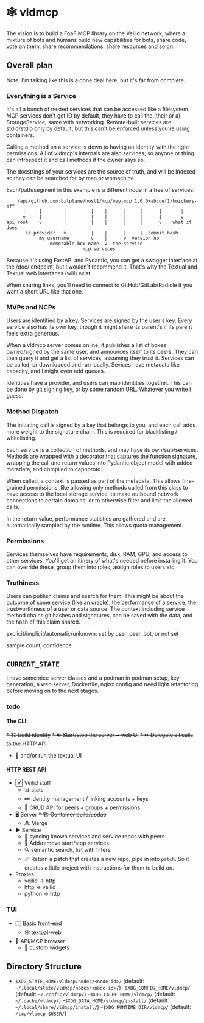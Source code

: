 # 🕸️ vldmcp

The vision is to build a FoaF MCP library on the Veilid network, where a mixture
of bots and humans build new capabilities for bots, share code, vote on them,
share recommendations, share resources and so on.

## Overall plan

Note: I'm talking like this is a done deal here, but it's far from complete.

### Everything is a Service

It's all a bunch of nested services that can be accessed like a filesystem.
MCP services don't get IO by default, they have to call the (their or a)
StorageService, same with networking. Remote-built services are stdio/stdio
only by default, but this can't be enforced unless you're using containers.

Calling a method on a service is down to having an identity with the right
permissions. All of vldmcp's internals are also services, so anyone or thing
can introspect it and call methods if the owner says so.

The docstrings of your services are the source of truth, and will be indexed
so they can be searched for by man or womachine.

Each/path/segment in this example is a different node in a tree of services:

        /api/github.com:bitplane/host1/mcp/mvp-mcp:1.0.0+abcdef1/knickers-off
          |     |        |         |    |      |     |      |       |
          v     |        |         |    |      |     |      |       v
    api root    v        |         |    |      |     |      v    what it does
           id provider   v         |    |      |     |  commit hash
                my username        v    |      v  version no
                    memorable box name  v  the service
                                mcp services

Because it's using FastAPI and Pydantic, you can get a swagger interface at
the /doc/ endpoint, but I wouldn't recommend it. That's why the Textual and
Textual web interfaces (will) exist.

When sharing links, you'll need to connect to GitHub/GitLab/Radicle if you want
a short URL like that one.

### MVPs and NCPs

Users are identified by a key. Services are signed by the user's key. Every
service also has its own key, though it might share its parent's if its parent
feels extra generous.

When a vldmcp server comes online, it publishes a list of boxes owned/signed by
the same user, and announces itself to its peers. They can then query it and
get a list of services, assuming they trust it. Services can be called, or
downloaded and run locally. Sevices have metadata like capacity, and I might
even add queues.

Identities have a provider, and users can map identities together. This can
be done by git signing key, or by some random URL. Whatever you write I guess.

### Method Dispatch

The initiating call is signed by a key that belongs to you, and each call adds
more weight to the signature chain. This is required for blacklisting /
whitelisting.

Each service is a collection of methods, and may have its own/sub/services.
Methods are wrapped with a decorator that captures the function signature,
wrapping the call and return values into Pydantic object model with added
metadata, and compiled to capnproto.

When called, a context is passed as part of the metadata. This allows
fine-grained permissions, like allowing only methods called from this class to
have access to the local storage service, to make outbound network connections
to certain domains, or to otherwise filter and limit the allowed calls.

In the return value, performance statistics are gathered and are automatically
sampled by the runtime. This allows quota management.


### Permissions

Services themselves have requirements, disk, RAM, GPU, and access to other
services. You'll get an itinery of what's needed before installing it. You can
override these, group them into roles, assign roles to users etc.

### Truthiness

Users can publish claims and search for them. This might be about the outcome
of some service (like an oracle), the performance of a service, the
trustworthiness of a user or data source. The context including service method
chains git hashes and signatures, can be saved with the data, and the hash of
this claim shared.

explicit/implicit/automatic/unknown: set by user, peer, bot, or not set

sample count, confidence

## `CURRENT_STATE`

I have some nice server classes and a podman in podman setup, key generation, a
web server, Dockerfile, nginx config and need light refactoring before moving on
to the next stages.

### todo

#### The CLI

~~* 🏗️ build identity~~
~~* ⏯️ Start/stop the server + web UI~~
~~* ⏩ Delegate all calls to the HTTP API~~
* 🔡 and/or run the textual UI

#### HTTP REST API

* 🅅 Veilid stuff
  * 📊 stats
  * 🗝️  identity management / linking accounts + keys
  * 🤖 CRUD API for peers + groups + permissions
* 🖥 Server
  ~~* 🏗️  Container build/updae~~
  * ⨇ Merge
* ▶ Service
  * 🔁 syncing known services and service repos with peers
  * 🔌 Add/remove start/stop services.
  * 🔍 semantic search, list with filters
  * 🩹 Return a patch that creates a new repo, pipe in into `patch`. So it
    creates a little project with instructions for them to build on.
* Proxies
  * veilid -> http
  * http   -> veilid
  * python -> http

### TUI

* 🗔  Basic front-end
  * 🕸 textual-web
* 📖 API/MCP browser
  * 🔩 custom widgets


## Directory Structure

- `$XDG_STATE_HOME/vldmcp/nodes/<node-id>/` (default: `~/.local/state/vldmcp/nodes/<node-id>/`)
-`$XDG_CONFIG_HOME/vldmcp/` (default: `~/.config/vldmcp/`)
-`$XDG_CACHE_HOME/vldmcp/` (default: `~/.cache/vldmcp/`)
-`$XDG_DATA_HOME/vldmcp/install/` (default: `~/.local/share/vldmcp/install/`)
-`$XDG_RUNTIME_DIR/vldmcp/` (default: `/tmp/vldmcp-$USER/`)
